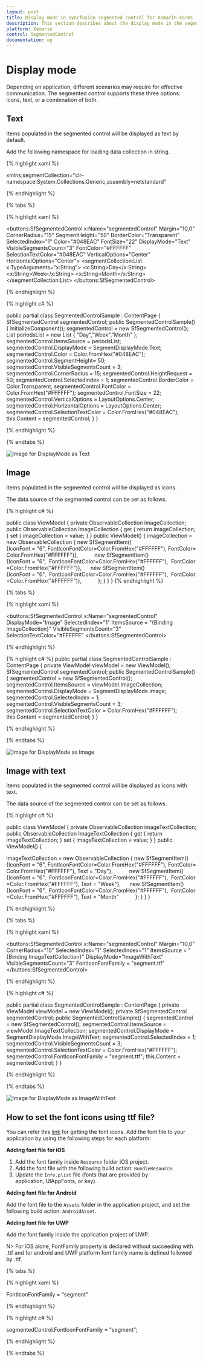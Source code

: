 ```yaml
---
layout: post
title: Display mode in Syncfusion segmented control for Xamarin.Forms
description: This section describes about the display mode in the segmented control for effective communications.
platform: Xamarin
control: SegmentedControl
documentation: ug
---
```


# Display mode 

Depending on application, different scenarios may require for effective communication. The segmented control supports these three options: icons, text, or a combination of both.

## Text

Items populated in the segmented control will be displayed as text by default.

Add the following namespace for loading data collection in string.

{% highlight xaml %}

xmlns:segmentCollection="clr-namespace:System.Collections.Generic;assembly=netstandard"

{% endhighlight %}

{% tabs %}

{% highlight xaml %}

<buttons:SfSegmentedControl 
    x:Name="segmentedControl" 
    Margin="10,0"
    CornerRadius="15"
    SegmentHeight="50"
    BorderColor="Transparent"
    SelectedIndex="1"
    Color="#048EAC"
    FontSize="22"
    DisplayMode="Text"
    VisibleSegmentsCount="3"
    FontColor="#FFFFFF"
    SelectionTextColor="#048EAC"
    VerticalOptions="Center"
    HorizontalOptions="Center">
    <segmentCollection:List x:TypeArguments="x:String">
    <x:String>Day</x:String>
    <x:String>Week</x:String>
    <x:String>Month</x:String>
    </segmentCollection:List>
</buttons:SfSegmentedControl>

   {% endhighlight %}

{% highlight c# %}

public partial class SegmentedControlSample : ContentPage
{
SfSegmentedControl segmentedControl;
public SegmentedControlSample()
{
    InitializeComponent();
    segmentedControl = new SfSegmentedControl();
    List<String> periodsList = new List<String>
    {
           "Day","Week","Month"
    };
    segmentedControl.ItemsSource = periodsList;
    segmentedControl.DisplayMode = SegmentDisplayMode.Text;
    segmentedControl.Color = Color.FromHex("#048EAC");
    segmentedControl.SegmentHeight= 50;
    segmentedControl.VisibleSegmentsCount = 3;
    segmentedControl.CornerRadius = 15;
    segmentedControl.HeightRequest = 50;
    segmentedControl.SelectedIndex = 1;
    segmentedControl.BorderColor = Color.Transparent;
    segmentedControl.FontColor = Color.FromHex("#FFFFFF");
    segmentedControl.FontSize = 22;
    segmentedControl.VerticalOptions = LayoutOptions.Center;
    segmentedControl.HorizontalOptions = LayoutOptions.Center;
    segmentedControl.SelectionTextColor = Color.FromHex("#048EAC");
    this.Content = segmentedControl;
}
}

{% endhighlight %}

{% endtabs %}

![Image for DisplayMode as Text](images/Display-mode/Xamarin_Forms_Text.png)

## Image 

Items populated in the segmented control will be displayed as icons.

The data source of the segmented control can be set as follows.

{% highlight c# %}

public class ViewModel
{
private ObservableCollection<SfSegmentItem> imageCollection;
public ObservableCollection<SfSegmentItem> ImageCollection
{
get { return imageCollection; }
set { imageCollection = value; }
}
public ViewModel()
{
imageCollection = new ObservableCollection<SfSegmentItem>
{
new SfSegmentItem(){IconFont = "6", FontIconFontColor=Color.FromHex("#FFFFFF"), FontColor=Color.FromHex("#FFFFFF")},          
new SfSegmentItem(){IconFont = "6",  FontIconFontColor=Color.FromHex("#FFFFFF"),  FontColor=Color.FromHex("#FFFFFF")},     
new SfSegmentItem(){IconFont = "6",  FontIconFontColor=Color.FromHex("#FFFFFF"),  FontColor=Color.FromHex("#FFFFFF")},          
};
}
}
}
{% endhighlight %}

{% tabs %}

{% highlight xaml %}

<buttons:SfSegmentedControl 
    x:Name="segmentedControl" 
    DisplayMode="Image"
    SelectedIndex="1"
    ItemsSource = "{Binding ImageCollection}"
    VisibleSegmentsCount="3"
    SelectionTextColor="#FFFFFF"
</buttons:SfSegmentedControl>

{% endhighlight %}

{% highlight c# %}
public partial class SegmentedControlSample : ContentPage
{
private ViewModel viewModel = new ViewModel();
SfSegmentedControl segmentedControl;
public SegmentedControlSample()
{
segmentedControl = new SfSegmentedControl();
segmentedControl.ItemsSource = viewModel.ImageCollection;
segmentedControl.DisplayMode = SegmentDisplayMode.Image;
segmentedControl.SelectedIndex = 1;
segmentedControl.VisibleSegmentsCount = 3;
segmentedControl.SelectionTextColor = Color.FromHex("#FFFFFF");
this.Content = segmentedControl;
}
}

{% endhighlight %}

{% endtabs %}

![Image for DisplayMode as Image](images/Display-mode/Xamarin_Forms_Image.png)

## Image with text

Items populated in the segmented control will be displayed as icons with text.

The data source of the segmented control can be set as follows.

{% highlight c# %}

public class ViewModel 
{
private ObservableCollection<SfSegmentItem> imageTextCollection;
public ObservableCollection<SfSegmentItem> ImageTextCollection
{
get { return imageTextCollection; }
set { imageTextCollection = value; }
}
public ViewModel()
{

imageTextCollection = new ObservableCollection<SfSegmentItem>
{
new SfSegmentItem(){IconFont = "6", FontIconFontColor=Color.FromHex("#FFFFFF"), FontColor=Color.FromHex("#FFFFFF"), Text = "Day"},          
new SfSegmentItem(){IconFont = "6",  FontIconFontColor=Color.FromHex("#FFFFFF"),  FontColor=Color.FromHex("#FFFFFF"), Text = "Week"},     
new SfSegmentItem(){IconFont = "6",  FontIconFontColor=Color.FromHex("#FFFFFF"),  FontColor=Color.FromHex("#FFFFFF"), Text = "Month"          
};
}
}
}

{% endhighlight %}

{% tabs %}

{% highlight xaml %}

<buttons:SfSegmentedControl 
    x:Name="segmentedControl" 
    Margin="10,0"
    CornerRadius="15"
    SelectedIndex="1"
    SelectedIndex="1"
    ItemsSource = "{Binding ImageTextCollection}"
    DisplayMode="ImageWithText"
    VisibleSegmentsCount="3"
    FontIconFontFamily = "segment.ttf"
</buttons:SfSegmentedControl>

{% endhighlight %}

{% highlight c# %}

public partial class SegmentedControlSample : ContentPage
{
private ViewModel viewModel = new ViewModel();
private SfSegmentedControl segmentedControl;
public SegmentedControlSample()
{
segmentedControl = new SfSegmentedControl();
segmentedControl.ItemsSource = viewModel.ImageTextCollection;
segmentedControl.DisplayMode = SegmentDisplayMode.ImageWithText;
segmentedControl.SelectedIndex = 1;
segmentedControl.VisibleSegmentsCount = 3;
segmentedControl.SelectionTextColor = Color.FromHex("#FFFFFF");
segmentedControl.FontIconFontFamily = "segment.ttf";
this.Content = segmentedControl;
}
}

{% endhighlight %}

{% endtabs %}

![Image for DisplayMode as ImageWithText](images/Display-mode/Xamarin_Forms_ImagewithText.png)

## How to set the font icons using ttf file?

You can refer this [link](https://help.syncfusion.com/metro-studio/export-font-icon) for getting the font icons. Add the font file to your application by using the following steps for each platform:

**Adding font file for iOS**

1. Add the font family inside `Resource` folder iOS project.
2. Add the font file with the following build action: `BundleResource`.
3. Update the `Info.plist` file (fonts that are provided by application, UIAppFonts, or key).

**Adding font file for Android**

Add the font file to the `Assets` folder in the application project, and set the following build action: `AndroidAsset`.

**Adding font file for UWP**

Add the font family inside the application project of UWP.

N> For iOS alone, FontFamily property is declared without succeeding with .ttf and for android and UWP platform font family name is defined followed by .ttf.

{% tabs %}

{% highlight xaml %}

 FontIconFontFamily = "segment"

{% endhighlight %}

{% highlight c# %}

segmentedControl.FontIconFontFamily = "segment";

{% endhighlight %}

{% endtabs %}
